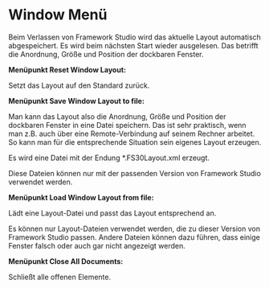 # Window Menü

Beim Verlassen von Framework Studio wird das aktuelle Layout automatisch abgespeichert. Es wird beim nächsten Start wieder ausgelesen. Das betrifft die Anordnung, Größe und Position der dockbaren Fenster.

**Menüpunkt Reset Window Layout:**

Setzt das Layout auf den Standard zurück.

**Menüpunkt Save Window Layout to file:**

Man kann das Layout also die Anordnung, Größe und Position der dockbaren Fenster in eine Datei speichern. Das ist sehr praktisch, wenn man z.B. auch über eine Remote-Verbindung auf seinem Rechner arbeitet. So kann man für die entsprechende Situation sein eigenes Layout erzeugen.

Es wird eine Datei mit der Endung *.FS30Layout.xml erzeugt.

Diese Dateien können nur mit der passenden Version von Framework Studio verwendet werden.

**Menüpunkt Load Window Layout from file:**

Lädt eine Layout-Datei und passt das Layout entsprechend an.

Es können nur Layout-Dateien verwendet werden, die zu dieser Version von Framework Studio passen. Andere Dateien können dazu führen, dass einige Fenster falsch oder auch gar nicht angezeigt werden.

**Menüpunkt Close All Documents:**

Schließt alle offenen Elemente.
